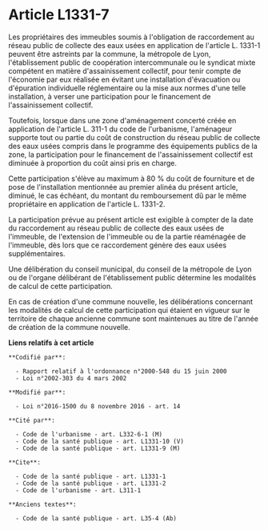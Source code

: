 # Article L1331-7

Les propriétaires des immeubles soumis à l'obligation de raccordement au réseau public de collecte des eaux usées en
application de l'article L. 1331-1 peuvent être astreints par la commune, la métropole de Lyon, l'établissement public de
coopération intercommunale ou le syndicat mixte compétent en matière d'assainissement collectif, pour tenir compte de
l'économie par eux réalisée en évitant une installation d'évacuation ou d'épuration individuelle réglementaire ou la mise aux
normes d'une telle installation, à verser une participation pour le financement de l'assainissement collectif. 

Toutefois, lorsque dans une zone d'aménagement concerté créée en application de l'article L. 311-1 du code de l'urbanisme,
l'aménageur supporte tout ou partie du coût de construction du réseau public de collecte des eaux usées compris dans le
programme des équipements publics de la zone, la participation pour le financement de l'assainissement collectif est diminuée
à proportion du coût ainsi pris en charge. 

Cette participation s'élève au maximum à 80 % du coût de fourniture et de pose de l'installation mentionnée au premier alinéa
du présent article, diminué, le cas échéant, du montant du remboursement dû par le même propriétaire en application de
l'article L. 1331-2. 

La participation prévue au présent article est exigible à compter de la date du raccordement au réseau public de collecte des
eaux usées de l'immeuble, de l'extension de l'immeuble ou de la partie réaménagée de l'immeuble, dès lors que ce raccordement
génère des eaux usées supplémentaires. 

Une délibération du conseil municipal, du conseil de la métropole de Lyon ou de l'organe délibérant de l'établissement public
détermine les modalités de calcul de cette participation.

En cas de création d'une commune nouvelle, les délibérations concernant les modalités de calcul de cette participation qui
étaient en vigueur sur le territoire de chaque ancienne commune sont maintenues au titre de l'année de création de la commune
nouvelle.

**Liens relatifs à cet article**

	**Codifié par**:

	  - Rapport relatif à l'ordonnance n°2000-548 du 15 juin 2000
	  - Loi n°2002-303 du 4 mars 2002

	**Modifié par**:

	  - Loi n°2016-1500 du 8 novembre 2016 - art. 14

	**Cité par**:

	  - Code de l'urbanisme - art. L332-6-1 (M)
	  - Code de la santé publique - art. L1331-10 (V)
	  - Code de la santé publique - art. L1331-9 (M)

	**Cite**:

	  - Code de la santé publique - art. L1331-1
	  - Code de la santé publique - art. L1331-2
	  - Code de l'urbanisme - art. L311-1

	**Anciens textes**:

	  - Code de la santé publique - art. L35-4 (Ab)
